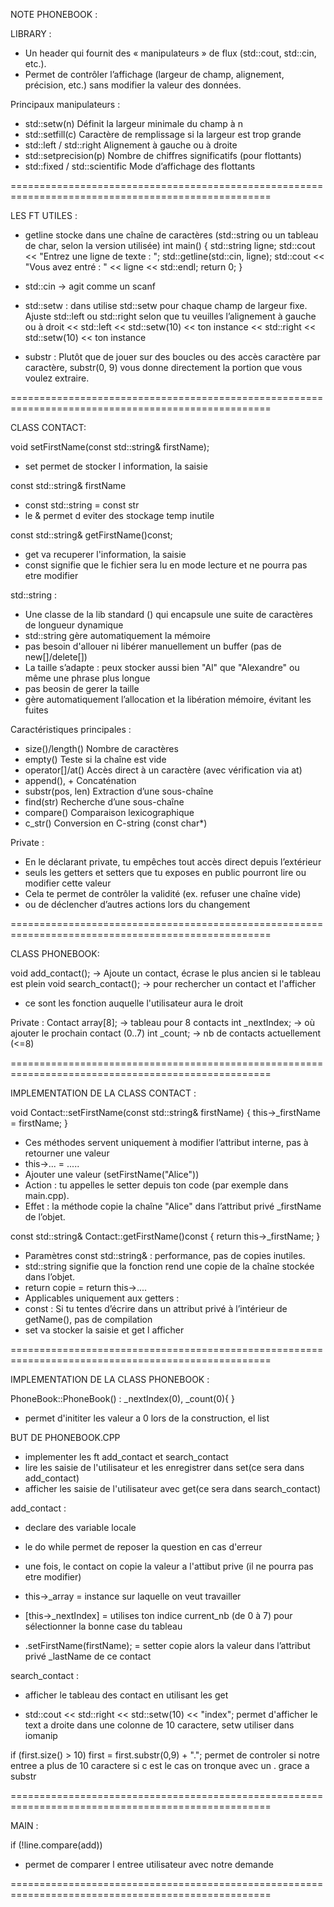 NOTE PHONEBOOK :

LIBRARY :
<iomanip>
- Un header qui fournit des « manipulateurs » de flux (std::cout, std::cin, etc.).
- Permet de contrôler l’affichage (largeur de champ, alignement, précision, etc.) sans modifier la valeur des données.

Principaux manipulateurs  :
- std::setw(n)	Définit la largeur minimale du champ à n
- std::setfill(c)	Caractère de remplissage si la largeur est trop grande
- std::left / std::right	Alignement à gauche ou à droite
- std::setprecision(p)	Nombre de chiffres significatifs (pour flottants)
- std::fixed / std::scientific	Mode d’affichage des flottants

===================================================================================================

LES FT UTILES :

- getline
stocke dans une chaîne de caractères (std::string ou un tableau de char, selon la version utilisée)
int main() {
	std::string ligne;
	std::cout << "Entrez une ligne de texte : ";
	std::getline(std::cin, ligne);
	std::cout << "Vous avez entré : " << ligne << std::endl;
	return 0;
}

- std::cin	->	agit comme un scanf

- std::setw : dans <iomanip>
utilise std::setw pour chaque champ de largeur fixe.
Ajuste std::left ou std::right selon que tu veuilles l’alignement à gauche ou à droit
<< std::left << std::setw(10) << ton instance
<< std::right << std::setw(10) << ton instance

- substr :
Plutôt que de jouer sur des boucles ou des accès caractère par caractère, substr(0, 9) vous donne directement la portion que vous voulez extraire.

===================================================================================================

CLASS CONTACT:

void setFirstName(const std::string& firstName);
- set permet de stocker l information, la saisie

const std::string& firstName
- const std::string = const str
- le & permet d eviter des stockage temp inutile

const std::string&	getFirstName()const;
- get va recuperer l'information, la saisie
- const signifie que le fichier sera lu en mode lecture et ne pourra pas etre modifier

std::string :
- Une classe de la lib standard (<string>) qui encapsule une suite de caractères de longueur dynamique
- std::string gère automatiquement la mémoire
- pas besoin d'allouer ni libérer manuellement un buffer (pas de new[]/delete[])
- La taille s’adapte : peux stocker aussi bien "Al" que "Alexandre" ou même une phrase plus longue
- pas beosin de gerer la taille
- gère automatiquement l’allocation et la libération mémoire, évitant les fuites

Caractéristiques principales :
- size()/length()	Nombre de caractères
- empty()	Teste si la chaîne est vide
- operator[]/at()	Accès direct à un caractère (avec vérification via at)
- append(), +	Concaténation
- substr(pos, len)	Extraction d’une sous-chaîne
- find(str)	Recherche d’une sous-chaîne
- compare()	Comparaison lexicographique
- c_str()	Conversion en C-string (const char*)

Private :
- En le déclarant private, tu empêches tout accès direct depuis l’extérieur
- seuls les getters et setters que tu exposes en public pourront lire ou modifier cette valeur
- Cela te permet de contrôler la validité (ex. refuser une chaîne vide)
- ou de déclencher d’autres actions lors du changement

===================================================================================================

CLASS PHONEBOOK:

void add_contact();		->	Ajoute un contact, écrase le plus ancien si le tableau est plein
void search_contact();	-> pour rechercher un contact et l'afficher
- ce sont les fonction auquelle l'utilisateur aura le droit

Private :
Contact array[8];	->	tableau pour 8 contacts
int _nextIndex;		->	où ajouter le prochain contact (0..7)
int _count;			->	nb de contacts actuellement (<=8)

===================================================================================================

IMPLEMENTATION DE LA CLASS CONTACT :

void	Contact::setFirstName(const std::string& firstName)
{
	this->_firstName = firstName;
}
- Ces méthodes servent uniquement à modifier l’attribut interne, pas à retourner une valeur
- this->... = .....
- Ajouter une valeur (setFirstName("Alice"))
- Action : tu appelles le setter depuis ton code (par exemple dans main.cpp).
- Effet : la méthode copie la chaîne "Alice" dans l’attribut privé _firstName de l’objet.

const std::string&	Contact::getFirstName()const
{
	return this->_firstName;
}
- Paramètres const std::string& : performance, pas de copies inutiles.
- std::string signifie que la fonction rend une copie de la chaîne stockée dans l’objet.
- return copie = return this->....
- Applicables uniquement aux getters :
- const : Si tu tentes d’écrire dans un attribut privé à l’intérieur de getName(), pas de compilation
- set va stocker la saisie et get l afficher

===================================================================================================

IMPLEMENTATION DE LA CLASS PHONEBOOK :

PhoneBook::PhoneBook() : _nextIndex(0), _count(0){
}
- permet d'inititer les valeur a 0 lors de la construction, el list

BUT DE PHONEBOOK.CPP
- implementer les ft add_contact et search_contact
- lire les saisie de l'utilisateur et les enregistrer dans set(ce sera dans add_contact)
- afficher les saisie de l'utilisateur avec get(ce sera dans search_contact)

add_contact :
- declare des variable locale
- le do while permet de reposer la question en cas d'erreur
- une fois, le contact on copie la valeur a l'attibut prive (il ne pourra pas etre modifier)

- this->_array = instance sur laquelle on veut travailler
- [this->_nextIndex] = utilises ton indice current_nb (de 0 à 7) pour sélectionner la bonne case du tableau
- .setFirstName(firstName); = setter copie alors la valeur dans l’attribut privé _lastName de ce contact

search_contact :
- afficher le tableau des contact en utilisant les get

- std::cout << std::right << std::setw(10) << "index";
permet d'afficher le text a droite dans une colonne de 10 caractere, setw utiliser dans iomanip

if (first.size() > 10)
	first = first.substr(0,9) + ".";
permet de controler si notre entree a plus de 10 caractere si c est le cas on tronque avec un .
grace a substr

===================================================================================================

MAIN :

if (!line.compare(add))
- permet de comparer l entree utilisateur avec notre demande

===================================================================================================